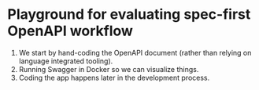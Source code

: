 # Playground for evaluating spec-first OpenAPI workflow

1. We start by hand-coding the OpenAPI document (rather than relying on language integrated tooling).
2. Running Swagger in Docker so we can visualize things.
3. Coding the app happens later in the development process.
